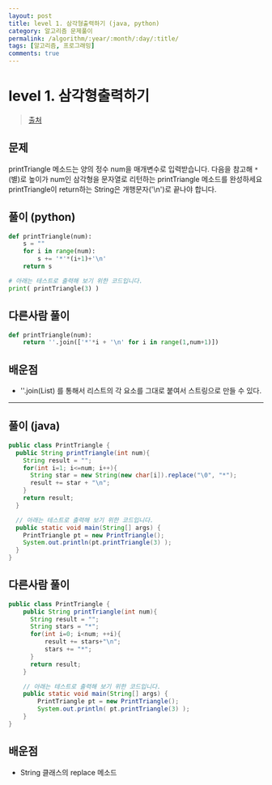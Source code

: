 ```yaml
---
layout: post
title: level 1. 삼각형출력하기 (java, python)
category: 알고리즘 문제풀이
permalink: /algorithm/:year/:month/:day/:title/
tags: [알고리즘, 프로그래밍]
comments: true
---
```

# level 1. 삼각형출력하기
> [출처](http://tryhelloworld.co.kr/challenge_codes/108)

## 문제
printTriangle 메소드는 양의 정수 num을 매개변수로 입력받습니다.
다음을 참고해 `*`(별)로 높이가 num인 삼각형을 문자열로 리턴하는 printTriangle 메소드를 완성하세요
printTriangle이 return하는 String은 개행문자('\n')로 끝나야 합니다.


## 풀이 (python)

```python
def printTriangle(num):
	s = ""
	for i in range(num):
		s += '*'*(i+1)+'\n'
	return s

# 아래는 테스트로 출력해 보기 위한 코드입니다.
print( printTriangle(3) )
```

## 다른사람 풀이

```python
def printTriangle(num):
    return ''.join(['*'*i + '\n' for i in range(1,num+1)])
```

## 배운점
- ''.join(List) 를 통해서 리스트의 각 요소를 그대로 붙여서 스트링으로 만들 수 있다.

---

## 풀이 (java)

```java
public class PrintTriangle {
  public String printTriangle(int num){
    String result = "";
    for(int i=1; i<=num; i++){
      String star = new String(new char[i]).replace("\0", "*");
      result += star + "\n";
    }
    return result;
  }

  // 아래는 테스트로 출력해 보기 위한 코드입니다.
  public static void main(String[] args) {
    PrintTriangle pt = new PrintTriangle();
    System.out.println(pt.printTriangle(3) );
  }
}
```

## 다른사람 풀이

```java
public class PrintTriangle {
    public String printTriangle(int num){
      String result = "";
      String stars = "*";
      for(int i=0; i<num; ++i){
          result += stars+"\n";
          stars += "*";
      }
      return result;
    }

    // 아래는 테스트로 출력해 보기 위한 코드입니다.
    public static void main(String[] args) {
        PrintTriangle pt = new PrintTriangle();
        System.out.println( pt.printTriangle(3) );
    }
}
```

## 배운점
- String 클래스의 replace 메소드
